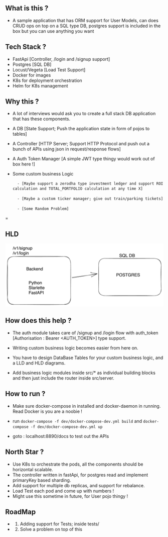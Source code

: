 ## What is this ?
- A sample application that has ORM support for User Models, can does CRUD ops on top on a SQL type DB, postgres support is included in the box but you can use anything you want 

## Tech Stack ? 
- FastApi [Controller, /login and /signup support]
- Postgres [SQL DB]
- Locust/Vegeta [Load Test Support]
- Docker for images
- K8s for deployment orchestration
- Helm for K8s management 

## Why this ? 
- A lot of interviews would ask you to create a full stack DB application that has these components. 
- A DB [State Support; Push the application state in form of pojos to tables]
- A Controller [HTTP Server; Support HTTP Protocol and push out a bunch of APIs using json in request/response flows]
- A Auth Token Manager [A simple JWT type thingy would work out of box here !]
- Some custom business Logic 
        
        - [Maybe support a zerodha type investment ledger and support ROI calculation and TOTAL_PORTFOLIO calculation at any time X]
        
        - [Maybe a custom ticker manager; give out train/parking tickets]
        
        - [Some Random Problem]
=

## HLD
![HLD_IMAGE](./images/hld.png)

## How does this help ?
- The auth module takes care of /signup and /login flow with auth_token [Authorisation : Bearer <AUTH_TOKEN>] type support.

- Writing custom business logic becomes easier from here on. 

- You have to design DataBase Tables for your custom business logic, and a LLD and HLD diagrams.

- Add business logic modules inside src/* as individual building blocks and then just include the router inside src/server. 

## How to run ? 
- Make sure docker-compose in installed and docker-daemon in running. Read Docker is you are a noobie !

- run `docker-compose -f dev/docker-compose-dev.yml build` and `docker-compose -f dev/docker-compose-dev.yml up`

- goto : localhost:8890/docs to test out the APIs

## North Star ? 
- Use K8s to orchestrate the pods, all the components should be horizontal scalable.
- The controller written in fastApi, for postgres read and implement primaryKey based sharding. 
- Add support for multiple db replicas, and support for rebalance.
- Load Test each pod and come up with numbers !
- Might use this sometime in future, for User pojo thingy !
 

## RoadMap 
- 1. Adding support for Tests; inside tests/
- 2. Solve a problem on top of this


 





